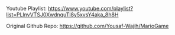 Youtube Playlist:
https://www.youtube.com/playlist?list=PLlnvVTSJ0XwdnquTl8y5xvsY4aka_8h8H

Original Github Repo:
https://github.com/Yousaf-Wajih/MarioGame

